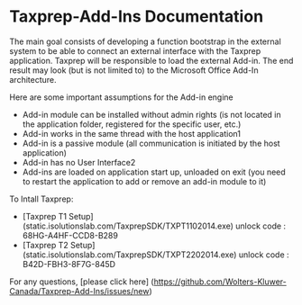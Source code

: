 # Taxprep-Add-Ins Documentation

The main goal consists of developing a function bootstrap in the external system to be able to connect an external interface with the Taxprep application. Taxprep will be responsible to load the external Add-in. The end result may look (but is not limited to) to the Microsoft Office Add-In architecture.

Here are some important assumptions for the Add-in engine
- Add-in module can be installed without admin rights (is not located in the application folder, registered for the specific user, etc.)
- Add-in works in the same thread with the host application1
- Add-in is a passive module (all communication is initiated by the host application)
- Add-in has no User Interface2
- Add-ins are loaded on application start up, unloaded on exit (you need to restart the application to add or remove an add-in module to it)

To Intall Taxprep:
- [Taxprep T1 Setup] (static.isolutionslab.com/TaxprepSDK/TXPT1102014.exe) unlock code : 68HG-A4HF-CCD8-B289
- [Taxprep T2 Setup] (static.isolutionslab.com/TaxprepSDK/TXPT2202014.exe) unlock code : B42D-FBH3-8F7G-845D

For any questions, [please click here] (https://github.com/Wolters-Kluwer-Canada/Taxprep-Add-Ins/issues/new)
